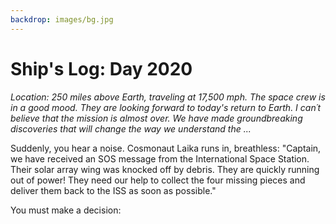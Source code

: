 ```yaml
---
backdrop: images/bg.jpg
---
```


# Ship's Log: Day 2020

<em>Location: 250 miles above Earth, traveling at 17,500 mph. The space crew is in a good mood. They are looking forward to today's return to Earth. I can´t believe that the mission is almost over. We have made groundbreaking discoveries that will change the way we understand the ...</em>

Suddenly, you hear a noise. Cosmonaut Laika runs in, breathless: "Captain, we have received an SOS message from the International Space Station. Their solar array wing was knocked off by debris. They are quickly running out of power! They need our help to collect the four missing pieces and deliver them back to the ISS as soon as possible."

You must make a decision:

<Page url="1" instructions="" action="Save the ISS" condition="none" />

<Page url="2" instructions="" action="Return to Earth" condition="none" />
